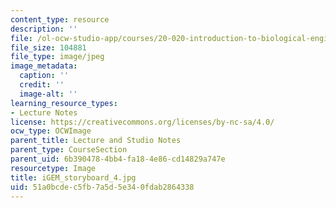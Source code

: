 ```yaml
---
content_type: resource
description: ''
file: /ol-ocw-studio-app/courses/20-020-introduction-to-biological-engineering-design-spring-2009/51a0bcdec5fb7a5d5e340fdab2864338_iGEM_storyboard_4.jpg
file_size: 104881
file_type: image/jpeg
image_metadata:
  caption: ''
  credit: ''
  image-alt: ''
learning_resource_types:
- Lecture Notes
license: https://creativecommons.org/licenses/by-nc-sa/4.0/
ocw_type: OCWImage
parent_title: Lecture and Studio Notes
parent_type: CourseSection
parent_uid: 6b390478-4bb4-fa18-4e86-cd14829a747e
resourcetype: Image
title: iGEM_storyboard_4.jpg
uid: 51a0bcde-c5fb-7a5d-5e34-0fdab2864338
---
```

